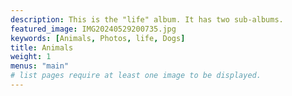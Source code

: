 ```yaml
---
description: This is the "life" album. It has two sub-albums.
featured_image: IMG20240529200735.jpg
keywords: [Animals, Photos, life, Dogs]
title: Animals
weight: 1
menus: "main"
# list pages require at least one image to be displayed.
---
```

